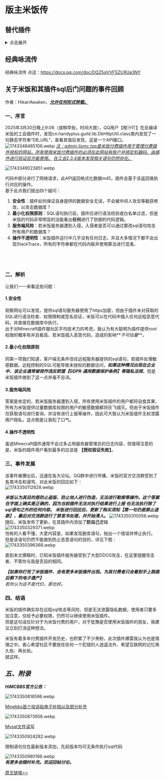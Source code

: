 # 版主米饭传

## 替代插件

<details>

<summary>点击展开</summary>

*副标题为被替换插件*

### PlayerGuild

- [Guilds(付费)](https://www.spigotmc.org/resources/.66176/)

- [SimpleClans](https://www.spigotmc.org/resources/simpleclans.71242/)

- [LegendaryGuild](https://github.com/Gyzerc/LegendaryGuild/)
![LegendaryGuild](/others/版主米饭传/LegendaryGuild.png)

- [ClansLite](https://www.spigotmc.org/resources/.97163/)

- [SaberFactions](https://www.spigotmc.org/resources/.69771/)

### PlayerTitle

- [MiniPlayerTitle](https://github.com/DeerGiteaMirror/MiniPlayerTitle)

- [UserPrefix](https://github.com/CarmJos/UserPrefix)

- [DeluxeTags](https://www.spigotmc.org/resources/deluxetags.4390/)

### RandomShop

[LegendaryDailyShop](https://github.com/Gyzerc/LegendaryDailyShop)

文档：https://gyzer.gitbook.io/legendarydailyshop

可以用TrMenu写（bushi

### CompanionsPlus

- [MyPet](https://www.spigotmc.org/resources/mypet.12725/)

- [MyPets](https://www.spigotmc.org/resources/mc-pets-3d-model-pets-mounts.97628/)

### PlayerTask

- [QuestCreator](https://www.spigotmc.org/resources/.38734/)

- [Chemdah](https://github.com/inrhor/Chemdah)

### PlayerWarp

- [Player Warps](https://www.spigotmc.org/resources/.66692/)

- [PLAYERWARPS](https://www.spigotmc.org/resources/.79089/)

- [HuskHomesGUI](https://www.spigotmc.org/resources/huskhomesgui.91059/)

### PlayerPrturn

- [RewardsLite](https://www.spigotmc.org/resources/.71784/)

### AfDianPay

- [AifadianPay](https://github.com/meteorOSS/AifadianPay-plugin)

### PlayerIntersify、PlayerMenu

- [TrMenu](https://github.com/TrPlugins/TrMenu)

### PlayerChat

- [TrChat](https://github.com/TrPlugins/TrChat)

### ip2region

- [PotatoIpDisplay](https://github.com/dmzz-yyhyy/PotatoIpDisplay)

### PlayerTop

- [ajLeaderBoard](https://www.spigotmc.org/resources/ajleaderboards.85548/)

### OfflinePapi

- ![OfflinePapi](/others/版主米饭传/OfflinePapi1.png)

貌似是这个papi 2.9.0就已经有的功能

- ![OfflinePapi](/others/版主米饭传/OfflinePapi2.png)

这还有个扩展,让你得到其他玩家的占位符

https://github.com/PlaceholderAPI/PlaceholderAPI/wiki/Placeholders#otherplayer

- ![OfflinePapi](/others/版主米饭传/OfflinePapi3.png)

还是说这个OfflinePapi有其他的功能?

### PlayerRace、PlayerFatgue、 PlayerRewards

- [MyRedeem](https://www.spigotmc.org/resources/.107027/)

- [AnCDK](https://www.spigotmc.org/resources/ancdk.103973/)

### MonsterPlus

同monster

### monster

- [Infernal Mobs](https://www.spigotmc.org/resources/.2156/)

- [MythicMobs](https://www.spigotmc.org/resources/.5702/)

- [EliteMobs](https://www.spigotmc.org/resources/.40090/)

### RiceMotd

- [miniMOTD](https://www.spigotmc.org/resources/.81254/)

### Fair-DanTiao

看功能描述 这个插件不需要给找替代

### McMmoView

- [mcMMOgui](https://www.spigotmc.org/resources/mcmmogui.83311/)

### ResidenceEnhance

</details>

## 经典咏流传

经典咏流传 点这：https://docs.qq.com/doc/DQ25qVVFSZU9Ua3NY

## 关于米饭和其插件sql后门问题的事件回顾

作者：HikariAwaken，<u>**_允许任何形式转载。_**</u>

### 一、序言​

2025年3月30日晚上9:06（或稍早些，时间大致），QQ用户【橙汁吖】在反编译米饭的工会插件时，发现cn.handyplus.guild.lib.DbHttpUtil.class类内发现了一句静态字符串“DB_URL”，查看其值后发现，这是一个API接口。![1743348465106.webp](https://www.himcbbs.com/data/attachments/4/4446-e61cc75150b60ef8316002f799bf1427.jpg)
<u>_注：admin.ljxmc.top是米饭付费插件用于管理付费插件授权的网站，所有使用米饭付费插件的必须在此网站有账户并绑定机器码、由插件进行验证后方能使用。_</u>
<u>_在工会2.3.4版本发现相关语句仍然存在。_</u>

![1743349023851.webp](https://www.himcbbs.com/attachments/4359/)
  
代码中部分进行了网络请求，此API返回格式化数据md5，插件会基于该返回值执行对应的操作。  
基于此点我们提出四个疑问：  

1.  **安全性**：插件如何保证自身提供的数据安全无误，不会被中间人攻击等截获修改，以攻击数据库？
2.  **最小化权限原则**：SQL语句执行前，插件应进行语法校验或白名单过滤，但是米饭的代码非常明显的没能看出**任何**进行了防御的代码逻辑。
3.  **服务端风险**：若米饭服务器遭到入侵，入侵者是否可以通过篡改sql语句攻击所有用户的数据库？
4.  **操作不透明性**：米饭插件运行中几乎没有任何日志，并且大多情况下都不会出现StackTrace，所有的字符串都在代码内联并使用算法进行混淆。

## ​[](#- "永久链接")

### 二、解析

让我们一一来看这些问题：  

#### 1.安全性
观察网址可以发现，提供sql语句服务器使用了https加密，但由于插件未对获取的SQL进行语法检查、权限限制或签名验证，米饭可以在代码中插入任何远程恶意代码，并直接在数据库中执行。  
出于对Minecraft插件服社区平均技术力的考虑，我认为有大聪明为插件提供root权限的概率有并且极高、若米饭插入恶意代码，造成的影响**_不可估量_**。  

#### 2.最小化权限原则

同第一项我们知道，客户端无条件信任远程服务器提供的sql语句，若插件处理敏感数据，远程控制的SQL可能导致未授权的数据访问，**_如果这种情况出现在企业中、该企业通常被视作违反欧盟【GDPR·通用数据保护条例】等隐私法规_**，但是米饭插件做到了这一点并毫不忌讳。  

#### 3.服务端风险

答案是肯定的，若米饭服务器遭到入侵，所有使用米饭插件的用户都将自食其果、所有为米饭提供过量数据库权限的用户的敏感数据都将灰飞烟灭。但由于米饭插件仅获取语句进行查询，并没有进行上报等操作，因此可大致认为米饭插件无权泄露用户隐私，这点倒是让我松了口气。  

#### 4.操作不透明性

虽说Minecraft插件通常不会过多占用服务器管理员的日志内容，但值得注意的是，米饭的插件用户看到最多的应该是 **【授权验证失败】**。  
  

### 三、事件发展

该事件被爆出后，迅速在各大论坛、QQ群中进行传播、米饭的官方交流群受到了各类冲击和谩骂、对此米饭的回应如下：  
![1743350112828.webp](https://www.himcbbs.com/data/attachments/4/4450-ff09f96034260fe324384a0aa27fb064.jpg)
  
**_米饭认为其目的是防止盗版、防止他人进行伪造，无法进行勒索等操作。这个答案在字面上确实是正确的，因为当前插件无法对执行结果进行上报 也无法执行除了sql语句之外的任何内容。_**
**_米饭进行回应后，更新了购买须知【第一句仍是禁止退款】，最后对交流群进行了禁言冷处理，并开始清人。_** 
![1743350310058.webp](https://www.himcbbs.com/attachments/4363/)
随后，米饭发布了更新，在其插件内添加了**防自己**逻辑  
![1743350329371.webp](https://www.himcbbs.com/attachments/4364/)  
怕有的人看不懂，大爱内容是，如果发现删库语句，抛出一个错误并停止执行。  
但是该语句仍然不能做到防止恶意语句的目的，详见下图：  
![1743350396368.webp](https://www.himcbbs.com/attachments/4365/)  
  
直到本文撰稿时，已知米饭插件服务器受到了大型DDOS攻击，在这里提醒攻击者、不管你与我是否目的相同。  
  
**_【如果你打死了米饭插件、会有更多米饭插件出现。为其付费者只会看到手上跑路后剩下的电子遗产】_**  
_若你认为这不是代价。那也好。_  
  

### 四、结语

米饭的插件确实存在远程sql攻击等风险、但是无法泄露隐私数据，使用者只要多加注意，仅给予必要权限，仍然可以继续使用米饭插件。  
但是这句话仅针对于为米饭付费的用户，对于犹豫是否使用米饭插件的朋友，我建议立刻打消这种想法。  
  
米饭有着多年付费插件开发历史，也积累了不少黑粉，此次插件爆雷我认为也是情理之中。衷心希望社区不要放任任何一个犯错的人逍遥法外、希望互联网的记忆再久些、再长些。  
就这样。  
  
## _五、附录_  
**_HiMCBBS官方公告：_** 

![1743350816596.webp](https://www.himcbbs.com/attachments/4367/)  

[Minebbs首个投诉贴电子补档以及部分补充](https://www.minebbs.com/threads/ju-bao-cha-jian-zuo-zhe-mi-fan-cha-jian-nei-cun-zai-shan-ku-hou-men.35422/)  

![1743350873956.webp](https://www.himcbbs.com/attachments/4368/)  

[Mysql文件读写](https://blog.csdn.net/qq_45927266/article/details/119297840)  

![1743350924282.webp](https://www.himcbbs.com/attachments/4369/) 

限制语句仅在最新版本添加，先前版本均可无条件执行sql代码

![1743350980166.webp](https://www.himcbbs.com/attachments/4370/)  
**_有更多会随时补充。欢迎回帖讨论。_**

[原文链接>>](https://www.himcbbs.com/threads/2148/)